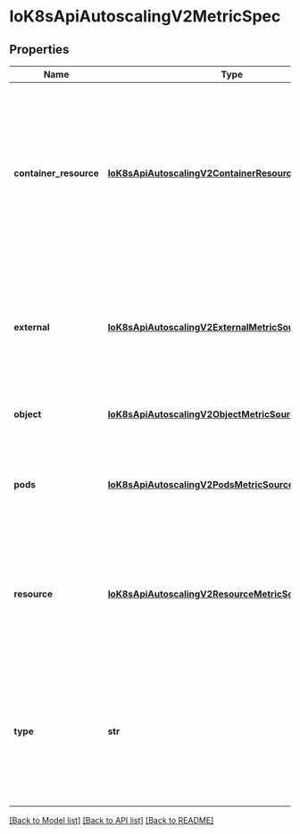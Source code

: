 # IoK8sApiAutoscalingV2MetricSpec

## Properties
Name | Type | Description | Notes
------------ | ------------- | ------------- | -------------
**container_resource** | [**IoK8sApiAutoscalingV2ContainerResourceMetricSource**](IoK8sApiAutoscalingV2ContainerResourceMetricSource.md) | containerResource refers to a resource metric (such as those specified in requests and limits) known to Kubernetes describing a single container in each pod of the current scale target (e.g. CPU or memory). Such metrics are built in to Kubernetes, and have special scaling options on top of those available to normal per-pod metrics using the \&quot;pods\&quot; source. This is an alpha feature and can be enabled by the HPAContainerMetrics feature flag. | [optional] 
**external** | [**IoK8sApiAutoscalingV2ExternalMetricSource**](IoK8sApiAutoscalingV2ExternalMetricSource.md) | external refers to a global metric that is not associated with any Kubernetes object. It allows autoscaling based on information coming from components running outside of cluster (for example length of queue in cloud messaging service, or QPS from loadbalancer running outside of cluster). | [optional] 
**object** | [**IoK8sApiAutoscalingV2ObjectMetricSource**](IoK8sApiAutoscalingV2ObjectMetricSource.md) | object refers to a metric describing a single kubernetes object (for example, hits-per-second on an Ingress object). | [optional] 
**pods** | [**IoK8sApiAutoscalingV2PodsMetricSource**](IoK8sApiAutoscalingV2PodsMetricSource.md) | pods refers to a metric describing each pod in the current scale target (for example, transactions-processed-per-second).  The values will be averaged together before being compared to the target value. | [optional] 
**resource** | [**IoK8sApiAutoscalingV2ResourceMetricSource**](IoK8sApiAutoscalingV2ResourceMetricSource.md) | resource refers to a resource metric (such as those specified in requests and limits) known to Kubernetes describing each pod in the current scale target (e.g. CPU or memory). Such metrics are built in to Kubernetes, and have special scaling options on top of those available to normal per-pod metrics using the \&quot;pods\&quot; source. | [optional] 
**type** | **str** | type is the type of metric source.  It should be one of \&quot;ContainerResource\&quot;, \&quot;External\&quot;, \&quot;Object\&quot;, \&quot;Pods\&quot; or \&quot;Resource\&quot;, each mapping to a matching field in the object. Note: \&quot;ContainerResource\&quot; type is available on when the feature-gate HPAContainerMetrics is enabled | 

[[Back to Model list]](../README.md#documentation-for-models) [[Back to API list]](../README.md#documentation-for-api-endpoints) [[Back to README]](../README.md)



